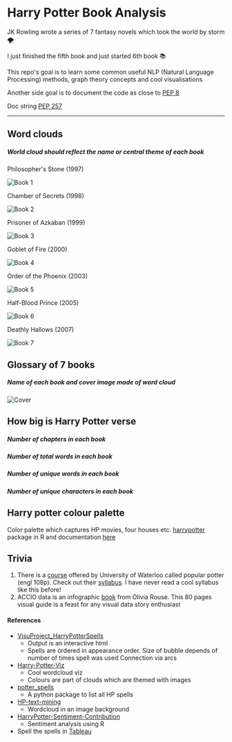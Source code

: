 # Harry Potter Book Analysis
JK Rowling wrote a series of 7 fantasy novels which took the world by storm :tornado:

I just finished the fifth book and just started 6th book :books:

This repo's goal is to learn some common useful NLP (Natural Language Processing) methods, graph theory concepts and cool visualisations

Another side goal is to document the code as close to [PEP 8](https://www.python.org/dev/peps/pep-0008/)

Doc string [PEP 257](https://www.python.org/dev/peps/pep-0257/)

---

## Word clouds

##### World cloud should reflect the name or central theme of each book

Philosopher's Stone (1997)

![Book 1](https://github.com/rahulvenugopal/Harry-Potter-Book-Analysis/blob/main/images/viz_results/hp1.png)

Chamber of Secrets (1998)

![Book 2](https://github.com/rahulvenugopal/Harry-Potter-Book-Analysis/blob/main/images/viz_results/hp2.png)

Prisoner of Azkaban (1999)

![Book 3](https://github.com/rahulvenugopal/Harry-Potter-Book-Analysis/blob/main/images/viz_results/hp3.png)

Goblet of Fire (2000)

![Book 4](https://github.com/rahulvenugopal/Harry-Potter-Book-Analysis/blob/main/images/viz_results/hp4.png)

Order of the Phoenix (2003)

![Book 5](https://github.com/rahulvenugopal/Harry-Potter-Book-Analysis/blob/main/images/viz_results/hp5.png)

Half-Blood Prince (2005)

![Book 6](https://github.com/rahulvenugopal/Harry-Potter-Book-Analysis/blob/main/images/viz_results/hp6.png)

Deathly Hallows (2007)

![Book 7](https://github.com/rahulvenugopal/Harry-Potter-Book-Analysis/blob/main/images/viz_results/hp7.png)

## Glossary of 7 books

##### Name of each book and cover image made of word cloud

![Cover](https://github.com/rahulvenugopal/Harry-Potter-Book-Analysis/blob/main/images/gridplot/HP_Grid.jpg)

## How big is Harry Potter verse

##### Number of chapters in each book

##### Number of total words in each book

##### Number of unique words in each book

##### Number of unique characters in each book

## Harry potter colour palette

Color palette which captures HP movies, four houses etc.
[harrypotter](https://github.com/aljrico/harrypotter) package in R and documentation [here](https://cran.r-project.org/web/packages/harrypotter/harrypotter.pdf)

## Trivia

1. There is a [course](https://uwaterloo.ca/scholar/fcondon/classes/popular-potter) offered by University of Waterloo called popular potter (engl 108p). Check out their [syllabus](https://uwaterloo.ca/scholar/sites/ca.scholar/files/fcondon/files/hp_pp_f2020_syllabus.pdf). I have never read a cool syllabus like this before!
2. ACCIO data is an infographic [book](https://www.blurb.com/books/8807266-accio-data) from Olivia Rouse. This 80 pages visual guide is a feast for any visual data story enthusiast

#### References

- [VisuProject_HarryPotterSpells](https://github.com/Graunarmin/VisuProject_HarryPotterSpells)
  - Output is an interactive html
  - Spells are ordered in appearance order. Size of bubble depends of number of times spell was used
    Connection via arcs
- [Harry-Potter-Viz](https://github.com/heatherjcohen/Harry-Potter-Viz)
  - Cool wordcloud viz
  - Colours are part of clouds which are themed with images
- [potter_spells](https://github.com/Vibhu-Agarwal/potter_spells)
  - A python package to list all HP spells
- [HP-text-mining](https://github.com/ErikaJacobs/Harry-Potter-Text-Mining)
  - Wordcloud in an image background
- [HarryPotter-Sentiment-Contribution](https://github.com/adityaab14/HarryPotter-Sentiment-Contribution)
  - Sentiment analysis using R
- Spell the spells in [Tableau](https://public.tableau.com/pt-br/gallery/harry-potter-spells-complete-list?tab=featured&type=featured)